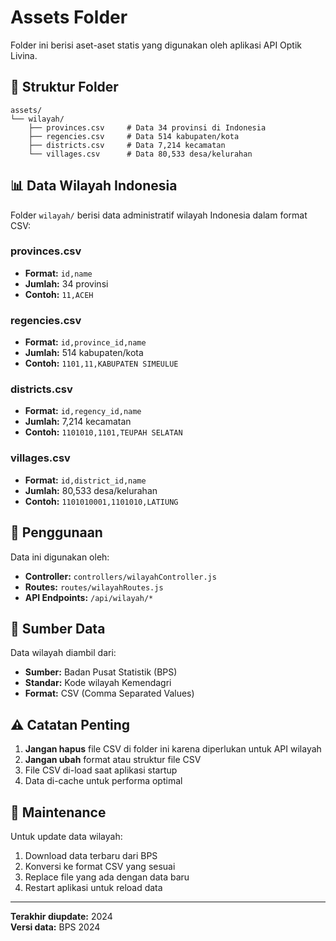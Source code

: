 # Assets Folder

Folder ini berisi aset-aset statis yang digunakan oleh aplikasi API Optik Livina.

## 📁 Struktur Folder

```
assets/
└── wilayah/
    ├── provinces.csv     # Data 34 provinsi di Indonesia
    ├── regencies.csv     # Data 514 kabupaten/kota
    ├── districts.csv     # Data 7,214 kecamatan
    └── villages.csv      # Data 80,533 desa/kelurahan
```

## 📊 Data Wilayah Indonesia

Folder `wilayah/` berisi data administratif wilayah Indonesia dalam format CSV:

### provinces.csv
- **Format:** `id,name`
- **Jumlah:** 34 provinsi
- **Contoh:** `11,ACEH`

### regencies.csv
- **Format:** `id,province_id,name`
- **Jumlah:** 514 kabupaten/kota
- **Contoh:** `1101,11,KABUPATEN SIMEULUE`

### districts.csv
- **Format:** `id,regency_id,name`
- **Jumlah:** 7,214 kecamatan
- **Contoh:** `1101010,1101,TEUPAH SELATAN`

### villages.csv
- **Format:** `id,district_id,name`
- **Jumlah:** 80,533 desa/kelurahan
- **Contoh:** `1101010001,1101010,LATIUNG`

## 🔄 Penggunaan

Data ini digunakan oleh:
- **Controller:** `controllers/wilayahController.js`
- **Routes:** `routes/wilayahRoutes.js`
- **API Endpoints:** `/api/wilayah/*`

## 📝 Sumber Data

Data wilayah diambil dari:
- **Sumber:** Badan Pusat Statistik (BPS)
- **Standar:** Kode wilayah Kemendagri
- **Format:** CSV (Comma Separated Values)

## ⚠️ Catatan Penting

1. **Jangan hapus** file CSV di folder ini karena diperlukan untuk API wilayah
2. **Jangan ubah** format atau struktur file CSV
3. File CSV di-load saat aplikasi startup
4. Data di-cache untuk performa optimal

## 🔧 Maintenance

Untuk update data wilayah:
1. Download data terbaru dari BPS
2. Konversi ke format CSV yang sesuai
3. Replace file yang ada dengan data baru
4. Restart aplikasi untuk reload data

---

**Terakhir diupdate:** 2024  
**Versi data:** BPS 2024